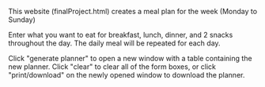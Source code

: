 This website (finalProject.html) creates a meal plan for the week (Monday to Sunday)

Enter what you want to eat for breakfast, lunch, dinner, and 2 snacks throughout the day. The daily meal will be repeated for each day.

Click "generate planner" to open a new window with a table containing the new planner. Click "clear" to clear all of the form boxes, or click "print/download" on the newly opened window to download the planner.
